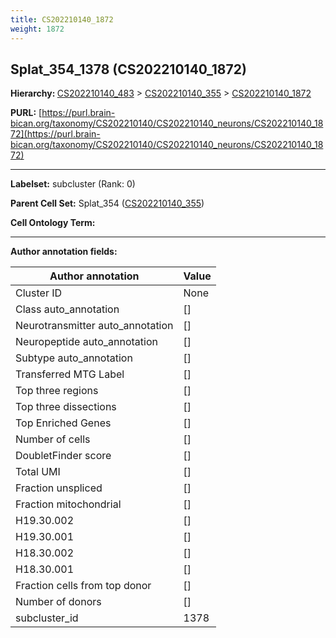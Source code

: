 ```yaml
---
title: CS202210140_1872
weight: 1872
---
```

## Splat_354_1378 (CS202210140_1872)
<b>Hierarchy: </b>
[CS202210140_483](../CS202210140_483) >
[CS202210140_355](../CS202210140_355) >
[CS202210140_1872](../CS202210140_1872)

**PURL:** [https://purl.brain-bican.org/taxonomy/CS202210140/CS202210140_neurons/CS202210140_1872](https://purl.brain-bican.org/taxonomy/CS202210140/CS202210140_neurons/CS202210140_1872)

---


**Labelset:** subcluster (Rank: 0)

**Parent Cell Set:** Splat_354 ([CS202210140_355](../CS202210140_355))



**Cell Ontology Term:** 

[MARKER GENES.]: #


---

[TRANSFERRED ANNOTATIONS.]: #


[AUTHOR ANNOTATION FIELDS.]: #


**Author annotation fields:**

| Author annotation | Value |
|-------------------|-------|
|Cluster ID|None|
|Class auto_annotation|[]|
|Neurotransmitter auto_annotation|[]|
|Neuropeptide auto_annotation|[]|
|Subtype auto_annotation|[]|
|Transferred MTG Label|[]|
|Top three regions|[]|
|Top three dissections|[]|
|Top Enriched Genes|[]|
|Number of cells|[]|
|DoubletFinder score|[]|
|Total UMI|[]|
|Fraction unspliced|[]|
|Fraction mitochondrial|[]|
|H19.30.002|[]|
|H19.30.001|[]|
|H18.30.002|[]|
|H18.30.001|[]|
|Fraction cells from top donor|[]|
|Number of donors|[]|
|subcluster_id|1378|
